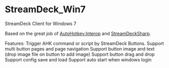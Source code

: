 # StreamDeck_Win7
StreamDeck Client for Windows 7

Based on the great job of [AutoHotkey.Interop](https://github.com/amazing-andrew/AutoHotkey.Interop) and [StreamDeckSharp](https://github.com/OpenStreamDeck/StreamDeckSharp).

Features:
Trigger AHK command or script by StreamDeck Buttons.
Support multi button pages and page navigation
Support button image and text (drop image file on button to add image)
Support button drag and drop
Support config save and load
Support auto start when windows login
